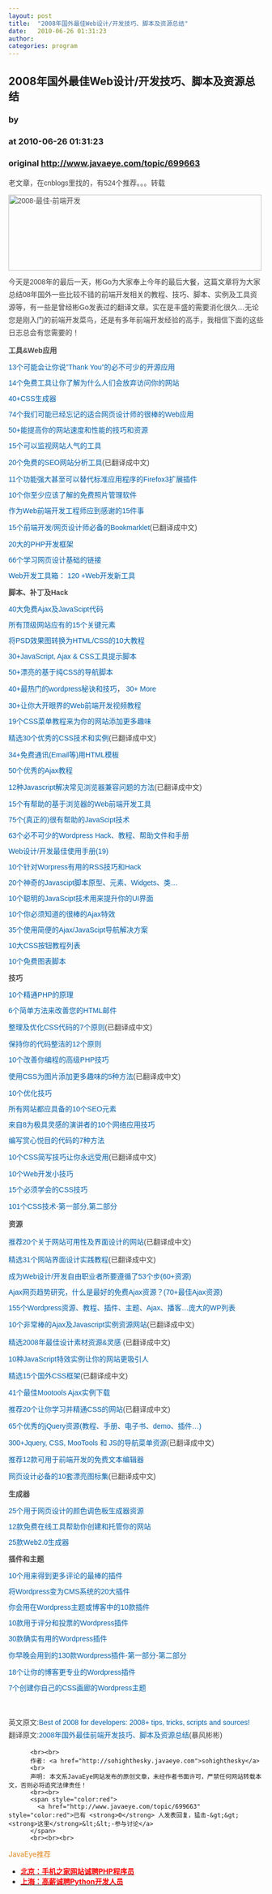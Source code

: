 ```yaml
---
layout: post
title:  "2008年国外最佳Web设计/开发技巧、脚本及资源总结"
date:   2010-06-26 01:31:23
author: 
categories: program
---
```


## 2008年国外最佳Web设计/开发技巧、脚本及资源总结
### by 
### at 2010-06-26 01:31:23
### original <http://www.javaeye.com/topic/699663>

<p><span style="color:#404040;font-family:verdana,Arial,Helvetica;line-height:25px;font-size:14px">
<p style="margin-top:10px;margin-right:0px;margin-bottom:10px;margin-left:0px;font-family:verdana,Arial,Helvetica;color:#404040;font-size:14px;line-height:25px;padding:0px">老文章，在cnblogs里找的，有524个推荐。。。转载</p>
<p style="margin-top:10px;margin-right:0px;margin-bottom:10px;margin-left:0px;font-family:verdana,Arial,Helvetica;color:#404040;font-size:14px;line-height:25px;padding:0px"><a style="font-family:verdana,Arial,Helvetica;color:#005fa9;font-size:14px;line-height:1.5em;text-decoration:none;padding:0px;margin:0px" href="http://blog.bingo929.com/best-of-2008-for-web-developers.html"><img style="font-family:verdana,Arial,Helvetica;color:#494949;font-size:14px;line-height:1.5em;padding:0px;margin:0px" title="2008-最佳-前端开发" src="http://blog.bingo929.com/wp-content/uploads/2008/12/best-of-2008-for-developers-3.jpg" alt="2008-最佳-前端开发" width="500" height="150"></a></p>
<p style="margin-top:10px;margin-right:0px;margin-bottom:10px;margin-left:0px;font-family:verdana,Arial,Helvetica;color:#404040;font-size:14px;line-height:25px;padding:0px">今天是2008年的最后一天，彬Go为大家奉上今年的最后大餐，这篇文章将为大家总结08年国外一些比较不错的前端开发相关的教程、技巧、脚本、实例及工具资源等，有一些是曾经彬Go发表过的翻译文章。实在是丰盛的需要消化很久…无论您是刚入门的前端开发菜鸟，还是有多年前端开发经验的高手，我相信下面的这些日志总会有您需要的！</p>
<h3 style="margin-top:5px;margin-right:auto;margin-bottom:5px;margin-left:auto;font-family:verdana,Arial,Helvetica;color:#494949;font-size:14px;line-height:25px;padding:0px">工具&amp;Web应用</h3>
<p style="margin-top:10px;margin-right:0px;margin-bottom:10px;margin-left:0px;font-family:verdana,Arial,Helvetica;color:#404040;font-size:14px;line-height:25px;padding:0px"><a style="font-family:verdana,Arial,Helvetica;color:#005fa9;font-size:14px;line-height:1.5em;text-decoration:none;padding:0px;margin:0px" href="http://www.smashingapps.com/2008/11/27/13-most-essential-open-source-apps-that-you-probably-like-to-say-thank-you.html">13个可能会让你说”Thank You”的必不可少的开源应用</a></p>
<p style="margin-top:10px;margin-right:0px;margin-bottom:10px;margin-left:0px;font-family:verdana,Arial,Helvetica;color:#404040;font-size:14px;line-height:25px;padding:0px"><a style="font-family:verdana,Arial,Helvetica;color:#005fa9;font-size:14px;line-height:1.5em;text-decoration:none;padding:0px;margin:0px" href="http://www.conversion-rate-experts.com/articles/understanding-your-visitors/">14个免费工具让你了解为什么人们会放弃访问你的网站</a></p>
<p style="margin-top:10px;margin-right:0px;margin-bottom:10px;margin-left:0px;font-family:verdana,Arial,Helvetica;color:#404040;font-size:14px;line-height:25px;padding:0px"><a style="font-family:verdana,Arial,Helvetica;color:#005fa9;font-size:14px;line-height:1.5em;text-decoration:none;padding:0px;margin:0px" href="http://www.allwebdesignresources.com/webdesignblogs/graphics/40-css-generators-creators-and-makers/">40+CSS生成器</a></p>
<p style="margin-top:10px;margin-right:0px;margin-bottom:10px;margin-left:0px;font-family:verdana,Arial,Helvetica;color:#404040;font-size:14px;line-height:25px;padding:0px"><a style="font-family:verdana,Arial,Helvetica;color:#005fa9;font-size:14px;line-height:1.5em;text-decoration:none;padding:0px;margin:0px" href="http://speckyboy.com/2008/03/30/74-great-web-apps-for-web-designers-we-have-forgotten-about/">74个我们可能已经忘记的适合网页设计师的很棒的Web应用</a></p>
<p style="margin-top:10px;margin-right:0px;margin-bottom:10px;margin-left:0px;font-family:verdana,Arial,Helvetica;color:#404040;font-size:14px;line-height:25px;padding:0px"><a style="font-family:verdana,Arial,Helvetica;color:#005fa9;font-size:14px;line-height:1.5em;text-decoration:none;padding:0px;margin:0px" href="http://www.insidecrm.com/features/webmaster-turbo-kit-042108/">50+能提高你的网站速度和性能的技巧和资源</a></p>
<p style="margin-top:10px;margin-right:0px;margin-bottom:10px;margin-left:0px;font-family:verdana,Arial,Helvetica;color:#404040;font-size:14px;line-height:25px;padding:0px"><a style="font-family:verdana,Arial,Helvetica;color:#005fa9;font-size:14px;line-height:1.5em;text-decoration:none;padding:0px;margin:0px" href="http://sixrevisions.com/tools/tools_monitoring_website_popularity/">15个可以监视网站人气的工具</a></p>
<p style="margin-top:10px;margin-right:0px;margin-bottom:10px;margin-left:0px;font-family:verdana,Arial,Helvetica;color:#404040;font-size:14px;line-height:25px;padding:0px"><a style="font-family:verdana,Arial,Helvetica;color:#005fa9;font-size:14px;line-height:1.5em;text-decoration:none;padding:0px;margin:0px" href="http://blog.bingo929.com/20-free-page-seo-analysis-tools.html">20个免费的SEO网站分析工具</a>(已翻译成中文)</p>
<p style="margin-top:10px;margin-right:0px;margin-bottom:10px;margin-left:0px;font-family:verdana,Arial,Helvetica;color:#404040;font-size:14px;line-height:25px;padding:0px"><a style="font-family:verdana,Arial,Helvetica;color:#005fa9;font-size:14px;line-height:1.5em;text-decoration:none;padding:0px;margin:0px" href="http://www.jasonbartholme.com/11-powerful-firefox-3-add-ons-that-can-replace-standalone-applications/">11个功能强大甚至可以替代标准应用程序的Firefox3扩展插件</a></p>
<p style="margin-top:10px;margin-right:0px;margin-bottom:10px;margin-left:0px;font-family:verdana,Arial,Helvetica;color:#404040;font-size:14px;line-height:25px;padding:0px"><a style="font-family:verdana,Arial,Helvetica;color:#005fa9;font-size:14px;line-height:1.5em;text-decoration:none;padding:0px;margin:0px" href="http://www.hongkiat.com/blog/10-free-photo-managing-software-you-should-at-least-know/">10个你至少应该了解的免费照片管理软件</a></p>
<p style="margin-top:10px;margin-right:0px;margin-bottom:10px;margin-left:0px;font-family:verdana,Arial,Helvetica;color:#404040;font-size:14px;line-height:25px;padding:0px"><a style="font-family:verdana,Arial,Helvetica;color:#005fa9;font-size:14px;line-height:1.5em;text-decoration:none;padding:0px;margin:0px" href="http://webjackalope.com/15-things-every-web-developers-should-be-thankful-for/">作为Web前端开发工程师应到感谢的15件事</a></p>
<p style="margin-top:10px;margin-right:0px;margin-bottom:10px;margin-left:0px;font-family:verdana,Arial,Helvetica;color:#404040;font-size:14px;line-height:25px;padding:0px"><a style="font-family:verdana,Arial,Helvetica;color:#005fa9;font-size:14px;line-height:1.5em;text-decoration:none;padding:0px;margin:0px" href="http://blog.bingo929.com/15-bookmarklets.html">15个前端开发/网页设计师必备的Bookmarklet</a>(已翻译成中文)</p>
<p style="margin-top:10px;margin-right:0px;margin-bottom:10px;margin-left:0px;font-family:verdana,Arial,Helvetica;color:#404040;font-size:14px;line-height:25px;padding:0px"><a style="font-family:verdana,Arial,Helvetica;color:#005fa9;font-size:14px;line-height:1.5em;text-decoration:none;padding:0px;margin:0px" href="http://woork.blogspot.com/2008/11/20-great-php-framework-for-developers.html">20大的PHP开发框架</a></p>
<p style="margin-top:10px;margin-right:0px;margin-bottom:10px;margin-left:0px;font-family:verdana,Arial,Helvetica;color:#404040;font-size:14px;line-height:25px;padding:0px"><a style="font-family:verdana,Arial,Helvetica;color:#005fa9;font-size:14px;line-height:1.5em;text-decoration:none;padding:0px;margin:0px" href="http://www.divitodesign.com/2008/08/66-links-to-learn-the-webdesign-basics/">66个学习网页设计基础的链接</a></p>
<p style="margin-top:10px;margin-right:0px;margin-bottom:10px;margin-left:0px;font-family:verdana,Arial,Helvetica;color:#404040;font-size:14px;line-height:25px;padding:0px"><a style="font-family:verdana,Arial,Helvetica;color:#005fa9;font-size:14px;line-height:1.5em;text-decoration:none;padding:0px;margin:0px" href="http://mashable.com/2008/11/01/web-development-tools/">Web开发工具箱： 120 +Web开发新工具</a></p>
<h3 style="margin-top:5px;margin-right:auto;margin-bottom:5px;margin-left:auto;font-family:verdana,Arial,Helvetica;color:#494949;font-size:14px;line-height:25px;padding:0px">脚本、补丁及Hack</h3>
<p style="margin-top:10px;margin-right:0px;margin-bottom:10px;margin-left:0px;font-family:verdana,Arial,Helvetica;color:#404040;font-size:14px;line-height:25px;padding:0px"><a style="font-family:verdana,Arial,Helvetica;color:#005fa9;font-size:14px;line-height:1.5em;text-decoration:none;padding:0px;margin:0px" href="http://speckyboy.com/2008/02/10/the-top-40-free-ajax-javascript-code-for-web-designers/">40大免费Ajax及JavaScipt代码</a></p>
<p style="margin-top:10px;margin-right:0px;margin-bottom:10px;margin-left:0px;font-family:verdana,Arial,Helvetica;color:#404040;font-size:14px;line-height:25px;padding:0px"><a style="font-family:verdana,Arial,Helvetica;color:#005fa9;font-size:14px;line-height:1.5em;text-decoration:none;padding:0px;margin:0px" href="http://freelancefolder.com/15-top-site-elements/">所有顶级网站应有的15个关键元素</a></p>
<p style="margin-top:10px;margin-right:0px;margin-bottom:10px;margin-left:0px;font-family:verdana,Arial,Helvetica;color:#404040;font-size:14px;line-height:25px;padding:0px"><a style="font-family:verdana,Arial,Helvetica;color:#005fa9;font-size:14px;line-height:1.5em;text-decoration:none;padding:0px;margin:0px" href="http://designm.ag/resources/converting-psd-to-html/">将PSD效果图转换为HTML/CSS的10大教程</a></p>
<p style="margin-top:10px;margin-right:0px;margin-bottom:10px;margin-left:0px;font-family:verdana,Arial,Helvetica;color:#404040;font-size:14px;line-height:25px;padding:0px"><a style="font-family:verdana,Arial,Helvetica;color:#005fa9;font-size:14px;line-height:1.5em;text-decoration:none;padding:0px;margin:0px" href="http://dzineblog.com/2008/10/30-tooltips-scripts.html">30+JavaScript, Ajax &amp; CSS工具提示脚本</a></p>
<p style="margin-top:10px;margin-right:0px;margin-bottom:10px;margin-left:0px;font-family:verdana,Arial,Helvetica;color:#404040;font-size:14px;line-height:25px;padding:0px"><a style="font-family:verdana,Arial,Helvetica;color:#005fa9;font-size:14px;line-height:1.5em;text-decoration:none;padding:0px;margin:0px" href="http://www.hongkiat.com/blog/50-nice-clean-css-tab-based-navigation-scripts/">50+漂亮的基于纯CSS的导航脚本</a></p>
<p style="margin-top:10px;margin-right:0px;margin-bottom:10px;margin-left:0px;font-family:verdana,Arial,Helvetica;color:#404040;font-size:14px;line-height:25px;padding:0px"><a style="font-family:verdana,Arial,Helvetica;color:#005fa9;font-size:14px;line-height:1.5em;text-decoration:none;padding:0px;margin:0px" href="http://www.hongkiat.com/blog/40-most-wanted-wordpress-tricks-and-hacks/">40+最热门的wordpress秘诀和技巧</a>， <a style="font-family:verdana,Arial,Helvetica;color:#005fa9;font-size:14px;line-height:1.5em;text-decoration:none;padding:0px;margin:0px" href="http://www.hongkiat.com/blog/30-more-most-wanted-wordpress-tips-tricks-and-hacks/">30+ More</a></p>
<p style="margin-top:10px;margin-right:0px;margin-bottom:10px;margin-left:0px;font-family:verdana,Arial,Helvetica;color:#404040;font-size:14px;line-height:25px;padding:0px"><a style="font-family:verdana,Arial,Helvetica;color:#005fa9;font-size:14px;line-height:1.5em;text-decoration:none;padding:0px;margin:0px" href="http://nettuts.com/articles/web-roundups/30-eye-opening-web-development-screencasts/">30+让你大开眼界的Web前端开发视频教程</a></p>
<p style="margin-top:10px;margin-right:0px;margin-bottom:10px;margin-left:0px;font-family:verdana,Arial,Helvetica;color:#404040;font-size:14px;line-height:25px;padding:0px"><a style="font-family:verdana,Arial,Helvetica;color:#005fa9;font-size:14px;line-height:1.5em;text-decoration:none;padding:0px;margin:0px" href="http://www.designvitality.com/blog/2008/08/19-css-menu-tutorials-to-spice-up-your-web-designs/">19个CSS菜单教程来为你的网站添加更多趣味</a></p>
<p style="margin-top:10px;margin-right:0px;margin-bottom:10px;margin-left:0px;font-family:verdana,Arial,Helvetica;color:#404040;font-size:14px;line-height:25px;padding:0px"><a style="font-family:verdana,Arial,Helvetica;color:#005fa9;font-size:14px;line-height:1.5em;text-decoration:none;padding:0px;margin:0px" href="http://blog.bingo929.com/30-css-tec-examples.html">精选30个优秀的CSS技术和实例</a>(已翻译成中文)</p>
<p style="margin-top:10px;margin-right:0px;margin-bottom:10px;margin-left:0px;font-family:verdana,Arial,Helvetica;color:#404040;font-size:14px;line-height:25px;padding:0px"><a style="font-family:verdana,Arial,Helvetica;color:#005fa9;font-size:14px;line-height:1.5em;text-decoration:none;padding:0px;margin:0px" href="http://www.knowtebook.com/34-free-html-newsletter-templates-for-startups-899.htm">34+免费通讯(Email等)用HTML模板</a></p>
<p style="margin-top:10px;margin-right:0px;margin-bottom:10px;margin-left:0px;font-family:verdana,Arial,Helvetica;color:#404040;font-size:14px;line-height:25px;padding:0px"><a style="font-family:verdana,Arial,Helvetica;color:#005fa9;font-size:14px;line-height:1.5em;text-decoration:none;padding:0px;margin:0px" href="http://www.smashingmagazine.com/2008/10/16/50-excellent-ajax-tutorials/">50个优秀的Ajax教程</a></p>
<p style="margin-top:10px;margin-right:0px;margin-bottom:10px;margin-left:0px;font-family:verdana,Arial,Helvetica;color:#404040;font-size:14px;line-height:25px;padding:0px"><a style="font-family:verdana,Arial,Helvetica;color:#005fa9;font-size:14px;line-height:1.5em;text-decoration:none;padding:0px;margin:0px" href="http://blog.bingo929.com/12-javascript-browser-css-wrong.html">12种Javascript解决常见浏览器兼容问题的方法</a>(已翻译成中文)</p>
<p style="margin-top:10px;margin-right:0px;margin-bottom:10px;margin-left:0px;font-family:verdana,Arial,Helvetica;color:#404040;font-size:14px;line-height:25px;padding:0px"><a style="font-family:verdana,Arial,Helvetica;color:#005fa9;font-size:14px;line-height:1.5em;text-decoration:none;padding:0px;margin:0px" href="http://www.smashingmagazine.com/2008/11/18/15-helpful-in-browser-web-development-tools/">15个有帮助的基于浏览器的Web前端开发工具</a></p>
<p style="margin-top:10px;margin-right:0px;margin-bottom:10px;margin-left:0px;font-family:verdana,Arial,Helvetica;color:#404040;font-size:14px;line-height:25px;padding:0px"><a style="font-family:verdana,Arial,Helvetica;color:#005fa9;font-size:14px;line-height:1.5em;text-decoration:none;padding:0px;margin:0px" href="http://www.smashingmagazine.com/2008/09/11/75-really-useful-javascript-techniques/">75个(真正的)很有帮助的JavaScipt技术</a></p>
<p style="margin-top:10px;margin-right:0px;margin-bottom:10px;margin-left:0px;font-family:verdana,Arial,Helvetica;color:#404040;font-size:14px;line-height:25px;padding:0px"><a style="font-family:verdana,Arial,Helvetica;color:#005fa9;font-size:14px;line-height:1.5em;text-decoration:none;padding:0px;margin:0px" href="http://speckyboy.com/2008/03/08/63-essential-wordpress-hacks-tutorials-help-files-and-cheats/">63个必不可少的Wordpress Hack、教程、帮助文件和手册</a></p>
<p style="margin-top:10px;margin-right:0px;margin-bottom:10px;margin-left:0px;font-family:verdana,Arial,Helvetica;color:#404040;font-size:14px;line-height:25px;padding:0px"><a style="font-family:verdana,Arial,Helvetica;color:#005fa9;font-size:14px;line-height:1.5em;text-decoration:none;padding:0px;margin:0px" href="http://speckyboy.com/2008/03/16/the-best-cheat-sheets-for-web-designers-and-developers-from-css-ajax-perl-vbscript/">Web设计/开发最佳使用手册(19)</a></p>
<p style="margin-top:10px;margin-right:0px;margin-bottom:10px;margin-left:0px;font-family:verdana,Arial,Helvetica;color:#404040;font-size:14px;line-height:25px;padding:0px"><a style="font-family:verdana,Arial,Helvetica;color:#005fa9;font-size:14px;line-height:1.5em;text-decoration:none;padding:0px;margin:0px" href="http://www.smashingmagazine.com/2008/12/02/10-useful-rss-hacks-for-wordpress/">10个针对Worpress有用的RSS技巧和Hack</a></p>
<p style="margin-top:10px;margin-right:0px;margin-bottom:10px;margin-left:0px;font-family:verdana,Arial,Helvetica;color:#404040;font-size:14px;line-height:25px;padding:0px"><a style="font-family:verdana,Arial,Helvetica;color:#005fa9;font-size:14px;line-height:1.5em;text-decoration:none;padding:0px;margin:0px" href="http://speckyboy.com/2008/10/26/20-amazing-javascript-prototype-scripts-elements-widgets-classes/">20个神奇的Javascipt脚本原型、元素、Widgets、类…</a></p>
<p style="margin-top:10px;margin-right:0px;margin-bottom:10px;margin-left:0px;font-family:verdana,Arial,Helvetica;color:#404040;font-size:14px;line-height:25px;padding:0px"><a style="font-family:verdana,Arial,Helvetica;color:#005fa9;font-size:14px;line-height:1.5em;text-decoration:none;padding:0px;margin:0px" href="http://nettuts.com/tutorials/javascript-ajax/10-rare-but-clever-javascript-techniques/">10个聪明的JavaScipt技术用来提升你的UI界面</a></p>
<p style="margin-top:10px;margin-right:0px;margin-bottom:10px;margin-left:0px;font-family:verdana,Arial,Helvetica;color:#404040;font-size:14px;line-height:25px;padding:0px"><a style="font-family:verdana,Arial,Helvetica;color:#005fa9;font-size:14px;line-height:1.5em;text-decoration:none;padding:0px;margin:0px" href="http://nettuts.com/tutorials/javascript-ajax/20-excellent-ajax-effects-you-should-know/">10个你必须知道的很棒的Ajax特效</a></p>
<p style="margin-top:10px;margin-right:0px;margin-bottom:10px;margin-left:0px;font-family:verdana,Arial,Helvetica;color:#404040;font-size:14px;line-height:25px;padding:0px"><a style="font-family:verdana,Arial,Helvetica;color:#005fa9;font-size:14px;line-height:1.5em;text-decoration:none;padding:0px;margin:0px" href="http://speckyboy.com/2008/10/19/35-easy-to-use-free-ajax-navigation-solutions/">35个使用简便的Ajax/JavaScipt导航解决方案</a></p>
<p style="margin-top:10px;margin-right:0px;margin-bottom:10px;margin-left:0px;font-family:verdana,Arial,Helvetica;color:#404040;font-size:14px;line-height:25px;padding:0px"><a style="font-family:verdana,Arial,Helvetica;color:#005fa9;font-size:14px;line-height:1.5em;text-decoration:none;padding:0px;margin:0px" href="http://www.catswhocode.com/blog/web-design/top-10-css-buttons-tutorial-list-29">10大CSS按钮教程列表</a></p>
<p style="margin-top:10px;margin-right:0px;margin-bottom:10px;margin-left:0px;font-family:verdana,Arial,Helvetica;color:#404040;font-size:14px;line-height:25px;padding:0px"><a style="font-family:verdana,Arial,Helvetica;color:#005fa9;font-size:14px;line-height:1.5em;text-decoration:none;padding:0px;margin:0px" href="http://webtecker.com/2008/06/12/10-free-chart-scripts/">10个免费图表脚本</a></p>
<h3 style="margin-top:5px;margin-right:auto;margin-bottom:5px;margin-left:auto;font-family:verdana,Arial,Helvetica;color:#494949;font-size:14px;line-height:25px;padding:0px">技巧</h3>
<p style="margin-top:10px;margin-right:0px;margin-bottom:10px;margin-left:0px;font-family:verdana,Arial,Helvetica;color:#404040;font-size:14px;line-height:25px;padding:0px"><a style="font-family:verdana,Arial,Helvetica;color:#005fa9;font-size:14px;line-height:1.5em;text-decoration:none;padding:0px;margin:0px" href="http://nettuts.com/tutorials/php/10-principles-of-the-php-masters/">10个精通PHP的原理</a></p>
<p style="margin-top:10px;margin-right:0px;margin-bottom:10px;margin-left:0px;font-family:verdana,Arial,Helvetica;color:#404040;font-size:14px;line-height:25px;padding:0px"><a style="font-family:verdana,Arial,Helvetica;color:#005fa9;font-size:14px;line-height:1.5em;text-decoration:none;padding:0px;margin:0px" href="http://nettuts.com/tutorials/html-css-techniques/6-easy-ways-to-improve-your-html-emails/">6个简单方法来改善您的HTML邮件</a></p>
<p style="margin-top:10px;margin-right:0px;margin-bottom:10px;margin-left:0px;font-family:verdana,Arial,Helvetica;color:#404040;font-size:14px;line-height:25px;padding:0px"><a style="font-family:verdana,Arial,Helvetica;color:#005fa9;font-size:14px;line-height:1.5em;text-decoration:none;padding:0px;margin:0px" href="http://www.smashingmagazine.com/2008/08/18/7-principles-of-clean-and-optimized-css-code/">整理及优化CSS代码的7个原则</a>(已翻译成中文)</p>
<p style="margin-top:10px;margin-right:0px;margin-bottom:10px;margin-left:0px;font-family:verdana,Arial,Helvetica;color:#404040;font-size:14px;line-height:25px;padding:0px"><a style="font-family:verdana,Arial,Helvetica;color:#005fa9;font-size:14px;line-height:1.5em;text-decoration:none;padding:0px;margin:0px" href="http://www.smashingmagazine.com/2008/11/12/12-principles-for-keeping-your-code-clean/">保持你的代码整洁的12个原则</a></p>
<p style="margin-top:10px;margin-right:0px;margin-bottom:10px;margin-left:0px;font-family:verdana,Arial,Helvetica;color:#404040;font-size:14px;line-height:25px;padding:0px"><a style="font-family:verdana,Arial,Helvetica;color:#005fa9;font-size:14px;line-height:1.5em;text-decoration:none;padding:0px;margin:0px" href="http://www.smashingmagazine.com/2008/11/18/10-advanced-php-tips-to-improve-your-progamming/">10个改善你编程的高级PHP技巧</a></p>
<p style="margin-top:10px;margin-right:0px;margin-bottom:10px;margin-left:0px;font-family:verdana,Arial,Helvetica;color:#404040;font-size:14px;line-height:25px;padding:0px"><a style="font-family:verdana,Arial,Helvetica;color:#005fa9;font-size:14px;line-height:1.5em;text-decoration:none;padding:0px;margin:0px" href="http://blog.bingo929.com/spice-up-your-images-with-css-5-way.html">使用CSS为图片添加更多趣味的5种方法</a>(已翻译成中文)</p>
<p style="margin-top:10px;margin-right:0px;margin-bottom:10px;margin-left:0px;font-family:verdana,Arial,Helvetica;color:#404040;font-size:14px;line-height:25px;padding:0px"><a style="font-family:verdana,Arial,Helvetica;color:#005fa9;font-size:14px;line-height:1.5em;text-decoration:none;padding:0px;margin:0px" href="http://www.prelovac.com/vladimir/wordpress-optimization-guide">10个优化技巧</a></p>
<p style="margin-top:10px;margin-right:0px;margin-bottom:10px;margin-left:0px;font-family:verdana,Arial,Helvetica;color:#404040;font-size:14px;line-height:25px;padding:0px"><a style="font-family:verdana,Arial,Helvetica;color:#005fa9;font-size:14px;line-height:1.5em;text-decoration:none;padding:0px;margin:0px" href="http://www.redswish.co.uk/10-seo-elements-all-websites-should-have/">所有网站都应具备的10个SEO元素</a></p>
<p style="margin-top:10px;margin-right:0px;margin-bottom:10px;margin-left:0px;font-family:verdana,Arial,Helvetica;color:#404040;font-size:14px;line-height:25px;padding:0px"><a style="font-family:verdana,Arial,Helvetica;color:#005fa9;font-size:14px;line-height:1.5em;text-decoration:none;padding:0px;margin:0px" href="http://www.leemunroe.com/10-web-app-tips-from-fowa-london/">来自8为极具灵感的演讲者的10个网络应用技巧</a></p>
<p style="margin-top:10px;margin-right:0px;margin-bottom:10px;margin-left:0px;font-family:verdana,Arial,Helvetica;color:#404040;font-size:14px;line-height:25px;padding:0px"><a style="font-family:verdana,Arial,Helvetica;color:#005fa9;font-size:14px;line-height:1.5em;text-decoration:none;padding:0px;margin:0px" href="http://www.equivalence.co.uk/archives/101">编写赏心悦目的代码的7种方法</a></p>
<p style="margin-top:10px;margin-right:0px;margin-bottom:10px;margin-left:0px;font-family:verdana,Arial,Helvetica;color:#404040;font-size:14px;line-height:25px;padding:0px"><a style="font-family:verdana,Arial,Helvetica;color:#005fa9;font-size:14px;line-height:1.5em;text-decoration:none;padding:0px;margin:0px" href="http://blog.bingo929.com/10-css-shorthand-tips.html">10个CSS简写技巧让你永远受用</a>(已翻译成中文)</p>
<p style="margin-top:10px;margin-right:0px;margin-bottom:10px;margin-left:0px;font-family:verdana,Arial,Helvetica;color:#404040;font-size:14px;line-height:25px;padding:0px"><a style="font-family:verdana,Arial,Helvetica;color:#005fa9;font-size:14px;line-height:1.5em;text-decoration:none;padding:0px;margin:0px" href="http://www.yongfook.com/items/view/81/10-dirty-little-web-development-tricks">10个Web开发小技巧</a></p>
<p style="margin-top:10px;margin-right:0px;margin-bottom:10px;margin-left:0px;font-family:verdana,Arial,Helvetica;color:#404040;font-size:14px;line-height:25px;padding:0px"><a style="font-family:verdana,Arial,Helvetica;color:#005fa9;font-size:14px;line-height:1.5em;text-decoration:none;padding:0px;margin:0px" href="http://blog.themeforest.net/general/15-css-tricks-that-must-be-learned/">15个必须学会的CSS技巧</a></p>
<p style="margin-top:10px;margin-right:0px;margin-bottom:10px;margin-left:0px;font-family:verdana,Arial,Helvetica;color:#404040;font-size:14px;line-height:25px;padding:0px"><a style="font-family:verdana,Arial,Helvetica;color:#005fa9;font-size:14px;line-height:1.5em;text-decoration:none;padding:0px;margin:0px" href="http://www.noupe.com/design/101-css-techniques-of-all-time-part-1.html">101个CSS技术-第一部分</a>,<a style="font-family:verdana,Arial,Helvetica;color:#005fa9;font-size:14px;line-height:1.5em;text-decoration:none;padding:0px;margin:0px" href="http://www.noupe.com/css/101-css-techniques-of-all-time-part2.html">第二部分</a></p>
<h3 style="margin-top:5px;margin-right:auto;margin-bottom:5px;margin-left:auto;font-family:verdana,Arial,Helvetica;color:#494949;font-size:14px;line-height:25px;padding:0px">资源</h3>
<p style="margin-top:10px;margin-right:0px;margin-bottom:10px;margin-left:0px;font-family:verdana,Arial,Helvetica;color:#404040;font-size:14px;line-height:25px;padding:0px"><a style="font-family:verdana,Arial,Helvetica;color:#005fa9;font-size:14px;line-height:1.5em;text-decoration:none;padding:0px;margin:0px" href="http://blog.bingo929.com/20-websites-web-design-usabillity.html">推荐20个关于网站可用性及界面设计的网站</a>(已翻译成中文)</p>
<p style="margin-top:10px;margin-right:0px;margin-bottom:10px;margin-left:0px;font-family:verdana,Arial,Helvetica;color:#404040;font-size:14px;line-height:25px;padding:0px"><a style="font-family:verdana,Arial,Helvetica;color:#005fa9;font-size:14px;line-height:1.5em;text-decoration:none;padding:0px;margin:0px" href="http://blog.bingo929.com/31-practical-web-interface-design-tutorials.html">精选31个网站界面设计实践教程</a>(已翻译成中文)</p>
<p style="margin-top:10px;margin-right:0px;margin-bottom:10px;margin-left:0px;font-family:verdana,Arial,Helvetica;color:#404040;font-size:14px;line-height:25px;padding:0px"><a style="font-family:verdana,Arial,Helvetica;color:#005fa9;font-size:14px;line-height:1.5em;text-decoration:none;padding:0px;margin:0px" href="http://speckyboy.com/2008/02/24/53-steps-to-follow-if-you-want-to-become-freelance-web-designerdeveloper-60-resources/">成为Web设计/开发自由职业者所要遵循了53个步(60+资源)</a></p>
<p style="margin-top:10px;margin-right:0px;margin-bottom:10px;margin-left:0px;font-family:verdana,Arial,Helvetica;color:#404040;font-size:14px;line-height:25px;padding:0px"><a style="font-family:verdana,Arial,Helvetica;color:#005fa9;font-size:14px;line-height:1.5em;text-decoration:none;padding:0px;margin:0px" href="http://speckyboy.com/2008/08/19/a-study-in-ajax-web-trends-what-are-the-best-free-ajax-resources-70-of-the-best-ajax-resources/">Ajax网页趋势研究，什么是最好的免费Ajax资源？(70+最佳Ajax资源)</a></p>
<p style="margin-top:10px;margin-right:0px;margin-bottom:10px;margin-left:0px;font-family:verdana,Arial,Helvetica;color:#404040;font-size:14px;line-height:25px;padding:0px"><a style="font-family:verdana,Arial,Helvetica;color:#005fa9;font-size:14px;line-height:1.5em;text-decoration:none;padding:0px;margin:0px" href="http://speckyboy.com/2008/04/27/155-wordpress-resources-tutorials-plugins-themes-ajax-podcastingwp-monster-list/">155个Wordpress资源、教程、插件、主题、Ajax、播客…庞大的WP列表</a></p>
<p style="margin-top:10px;margin-right:0px;margin-bottom:10px;margin-left:0px;font-family:verdana,Arial,Helvetica;color:#404040;font-size:14px;line-height:25px;padding:0px"><a style="font-family:verdana,Arial,Helvetica;color:#005fa9;font-size:14px;line-height:1.5em;text-decoration:none;padding:0px;margin:0px" href="http://blog.bingo929.com/10-sources-ajax-javascript.html">10个非常棒的Ajax及Javascript实例资源网站</a>(已翻译成中文)</p>
<p style="margin-top:10px;margin-right:0px;margin-bottom:10px;margin-left:0px;font-family:verdana,Arial,Helvetica;color:#404040;font-size:14px;line-height:25px;padding:0px"><a style="font-family:verdana,Arial,Helvetica;color:#005fa9;font-size:14px;line-height:1.5em;text-decoration:none;padding:0px;margin:0px" href="http://news.cnblogs.com/gifts-from-designers-to-you-best-of-2008.html">精选2008年最佳设计素材资源&amp;灵感</a> (已翻译成中文)</p>
<p style="margin-top:10px;margin-right:0px;margin-bottom:10px;margin-left:0px;font-family:verdana,Arial,Helvetica;color:#404040;font-size:14px;line-height:25px;padding:0px"><a style="font-family:verdana,Arial,Helvetica;color:#005fa9;font-size:14px;line-height:1.5em;text-decoration:none;padding:0px;margin:0px" href="http://blog.bingo929.com/10-ajax-effects-website-fanciness.html">10种JavaScript特效实例让你的网站更吸引人</a></p>
<p style="margin-top:10px;margin-right:0px;margin-bottom:10px;margin-left:0px;font-family:verdana,Arial,Helvetica;color:#404040;font-size:14px;line-height:25px;padding:0px"><a style="font-family:verdana,Arial,Helvetica;color:#005fa9;font-size:14px;line-height:1.5em;text-decoration:none;padding:0px;margin:0px" href="http://blog.bingo929.com/css-frameworks-15.html">精选15个国外CSS框架</a>(已翻译成中文)</p>
<p style="margin-top:10px;margin-right:0px;margin-bottom:10px;margin-left:0px;font-family:verdana,Arial,Helvetica;color:#404040;font-size:14px;line-height:25px;padding:0px"><a style="font-family:verdana,Arial,Helvetica;color:#005fa9;font-size:14px;line-height:1.5em;text-decoration:none;padding:0px;margin:0px" href="http://speckyboy.com/2008/04/09/41-of-the-best-mootools-ajax-example-downloads/">41个最佳Mootools Ajax实例下载</a></p>
<p style="margin-top:10px;margin-right:0px;margin-bottom:10px;margin-left:0px;font-family:verdana,Arial,Helvetica;color:#404040;font-size:14px;line-height:25px;padding:0px"><a style="font-family:verdana,Arial,Helvetica;color:#005fa9;font-size:14px;line-height:1.5em;text-decoration:none;padding:0px;margin:0px" href="http://blog.bingo929.com/20-websites-learn-css.html">推荐20个让你学习并精通CSS的网站</a>(已翻译成中文)</p>
<p style="margin-top:10px;margin-right:0px;margin-bottom:10px;margin-left:0px;font-family:verdana,Arial,Helvetica;color:#404040;font-size:14px;line-height:25px;padding:0px"><a style="font-family:verdana,Arial,Helvetica;color:#005fa9;font-size:14px;line-height:1.5em;text-decoration:none;padding:0px;margin:0px" href="http://speckyboy.com/2008/04/02/65-excellent-jquery-resources-tutorialscheat-sheetsebooksdemosplugins/">65个优秀的jQuery资源(教程、手册、电子书、demo、插件…)</a></p>
<p style="margin-top:10px;margin-right:0px;margin-bottom:10px;margin-left:0px;font-family:verdana,Arial,Helvetica;color:#404040;font-size:14px;line-height:25px;padding:0px"><a style="font-family:verdana,Arial,Helvetica;color:#005fa9;font-size:14px;line-height:1.5em;text-decoration:none;padding:0px;margin:0px" href="http://blog.bingo929.com/300-jquery-css-mootools-js-navigation-menus.html">300+Jquery, CSS, MooTools 和 JS的导航菜单资源</a>(已翻译成中文)</p>
<p style="margin-top:10px;margin-right:0px;margin-bottom:10px;margin-left:0px;font-family:verdana,Arial,Helvetica;color:#404040;font-size:14px;line-height:25px;padding:0px"><a style="font-family:verdana,Arial,Helvetica;color:#005fa9;font-size:14px;line-height:1.5em;text-decoration:none;padding:0px;margin:0px" href="http://news.cnblogs.com/12-free-text-editors-for-web-developer.html">推荐12款可用于前端开发的免费文本编辑器</a></p>
<p style="margin-top:10px;margin-right:0px;margin-bottom:10px;margin-left:0px;font-family:verdana,Arial,Helvetica;color:#404040;font-size:14px;line-height:25px;padding:0px"><a style="font-family:verdana,Arial,Helvetica;color:#005fa9;font-size:14px;line-height:1.5em;text-decoration:none;padding:0px;margin:0px" href="http://blog.bingo929.com/10-beautiful-icons-for-web.html">网页设计必备的10套漂亮图标集</a>(已翻译成中文)</p>
<h3 style="margin-top:5px;margin-right:auto;margin-bottom:5px;margin-left:auto;font-family:verdana,Arial,Helvetica;color:#494949;font-size:14px;line-height:25px;padding:0px">生成器</h3>
<p style="margin-top:10px;margin-right:0px;margin-bottom:10px;margin-left:0px;font-family:verdana,Arial,Helvetica;color:#404040;font-size:14px;line-height:25px;padding:0px"><a style="font-family:verdana,Arial,Helvetica;color:#005fa9;font-size:14px;line-height:1.5em;text-decoration:none;padding:0px;margin:0px" href="http://www.thewebsqueeze.com/articles/25-color-palette-generating-resources-for-web-designing.html">25个用于网页设计的颜色调色板生成器资源</a></p>
<p style="margin-top:10px;margin-right:0px;margin-bottom:10px;margin-left:0px;font-family:verdana,Arial,Helvetica;color:#404040;font-size:14px;line-height:25px;padding:0px"><a style="font-family:verdana,Arial,Helvetica;color:#005fa9;font-size:14px;line-height:1.5em;text-decoration:none;padding:0px;margin:0px" href="http://www.smashingapps.com/2008/10/21/13-free-online-tools-that-helps-you-to-create-and-host-your-website.html">12款免费在线工具帮助你创建和托管你的网站</a></p>
<p style="margin-top:10px;margin-right:0px;margin-bottom:10px;margin-left:0px;font-family:verdana,Arial,Helvetica;color:#404040;font-size:14px;line-height:25px;padding:0px"><a style="font-family:verdana,Arial,Helvetica;color:#005fa9;font-size:14px;line-height:1.5em;text-decoration:none;padding:0px;margin:0px" href="http://webtecker.com/2008/04/09/25-web-20-generators/">25款Web2.0生成器</a></p>
<h3 style="margin-top:5px;margin-right:auto;margin-bottom:5px;margin-left:auto;font-family:verdana,Arial,Helvetica;color:#494949;font-size:14px;line-height:25px;padding:0px">插件和主题</h3>
<p style="margin-top:10px;margin-right:0px;margin-bottom:10px;margin-left:0px;font-family:verdana,Arial,Helvetica;color:#404040;font-size:14px;line-height:25px;padding:0px"><a style="font-family:verdana,Arial,Helvetica;color:#005fa9;font-size:14px;line-height:1.5em;text-decoration:none;padding:0px;margin:0px" href="http://www.problogdesign.com/general-tips/10-best-plugins-to-get-more-comments/">10个用来得到更多评论的最棒的插件</a></p>
<p style="margin-top:10px;margin-right:0px;margin-bottom:10px;margin-left:0px;font-family:verdana,Arial,Helvetica;color:#404040;font-size:14px;line-height:25px;padding:0px"><a style="font-family:verdana,Arial,Helvetica;color:#005fa9;font-size:14px;line-height:1.5em;text-decoration:none;padding:0px;margin:0px" href="http://blogof.francescomugnai.com/2008/10/the-top-20-plugins-to-transform-wordpress-in-a-cms/">将Wordpress变为CMS系统的20大插件</a></p>
<p style="margin-top:10px;margin-right:0px;margin-bottom:10px;margin-left:0px;font-family:verdana,Arial,Helvetica;color:#404040;font-size:14px;line-height:25px;padding:0px"><a style="font-family:verdana,Arial,Helvetica;color:#005fa9;font-size:14px;line-height:1.5em;text-decoration:none;padding:0px;margin:0px" href="http://www.leemunroe.com/10-plugins-for-your-wordpress-theme-blog/">你会用在Wordpress主题或博客中的10款插件</a></p>
<p style="margin-top:10px;margin-right:0px;margin-bottom:10px;margin-left:0px;font-family:verdana,Arial,Helvetica;color:#404040;font-size:14px;line-height:25px;padding:0px"><a style="font-family:verdana,Arial,Helvetica;color:#005fa9;font-size:14px;line-height:1.5em;text-decoration:none;padding:0px;margin:0px" href="http://speckyboy.com/2008/11/09/10-wordpress-plugins-to-add-ratings-and-polls-to-your-blog/">10款用于评分和投票的Wordpress插件</a></p>
<p style="margin-top:10px;margin-right:0px;margin-bottom:10px;margin-left:0px;font-family:verdana,Arial,Helvetica;color:#404040;font-size:14px;line-height:25px;padding:0px"><a style="font-family:verdana,Arial,Helvetica;color:#005fa9;font-size:14px;line-height:1.5em;text-decoration:none;padding:0px;margin:0px" href="http://speckyboy.com/2008/01/26/top-30-wordpress-plugins-that-are-actually-useful/">30款确实有用的Wordpress插件</a></p>
<p style="margin-top:10px;margin-right:0px;margin-bottom:10px;margin-left:0px;font-family:verdana,Arial,Helvetica;color:#404040;font-size:14px;line-height:25px;padding:0px"><a style="font-family:verdana,Arial,Helvetica;color:#005fa9;font-size:14px;line-height:1.5em;text-decoration:none;padding:0px;margin:0px" href="http://www.1stwebdesigner.com/resources/130-wordpress-plugins-you-could-ever-need-the-best-of-part-1/">你早晚会用到的130款Wordpress插件-第一部分</a>-<a style="font-family:verdana,Arial,Helvetica;color:#005fa9;font-size:14px;line-height:1.5em;text-decoration:none;padding:0px;margin:0px" href="http://www.1stwebdesigner.com/resources/130-wordpress-plugins-you-could-ever-need-the-best-of-part-2/">第二部分</a></p>
<p style="margin-top:10px;margin-right:0px;margin-bottom:10px;margin-left:0px;font-family:verdana,Arial,Helvetica;color:#404040;font-size:14px;line-height:25px;padding:0px"><a style="font-family:verdana,Arial,Helvetica;color:#005fa9;font-size:14px;line-height:1.5em;text-decoration:none;padding:0px;margin:0px" href="http://speckyboy.com/2008/10/06/18-wordpress-plugins-to-add-professionalism-to-your-blog/">18个让你的博客更专业的Wordpress插件</a></p>
<p style="margin-top:10px;margin-right:0px;margin-bottom:10px;margin-left:0px;font-family:verdana,Arial,Helvetica;color:#404040;font-size:14px;line-height:25px;padding:0px"><a style="font-family:verdana,Arial,Helvetica;color:#005fa9;font-size:14px;line-height:1.5em;text-decoration:none;padding:0px;margin:0px" href="http://www.cssleak.com/news/7-Wordpress-Themes-To-Create-Your-Own-CSS-Gallery.html">7个创建你自己的CSS画廊的Wordpress主题</a></p>
<p style="margin-top:10px;margin-right:0px;margin-bottom:10px;margin-left:0px;font-family:verdana,Arial,Helvetica;color:#404040;font-size:14px;line-height:25px;padding:0px"> </p>
<p style="margin-top:10px;margin-right:0px;margin-bottom:10px;margin-left:0px;font-family:verdana,Arial,Helvetica;color:#404040;font-size:14px;line-height:25px;padding:0px">英文原文:<a style="font-family:verdana,Arial,Helvetica;color:#005fa9;font-size:14px;line-height:1.5em;text-decoration:none;padding:0px;margin:0px" title="Best of 2008 for developers: 2008+ tips, tricks, scripts and sources!" href="http://aytemir.com/best-of-2008-for-developers-2008-tips-tricks-scripts-and-sources/">Best of 2008 for developers: 2008+ tips, tricks, scripts and sources!</a><br style="font-family:verdana,Arial,Helvetica;color:#494949;font-size:14px;line-height:10px;padding:0px;margin:0px">翻译原文:<a style="font-family:verdana,Arial,Helvetica;color:#005fa9;font-size:14px;line-height:1.5em;text-decoration:none;padding:0px;margin:0px" href="http://blog.bingo929.com/best-of-2008-for-web-developers.html">2008年国外最佳前端开发技巧、脚本及资源总结</a>(暴风彬彬)</p>
</span></p>
          
          <br><br>
          作者: <a href="http://sohighthesky.javaeye.com">sohighthesky</a> 
          <br>
          声明: 本文系JavaEye网站发布的原创文章，未经作者书面许可，严禁任何网站转载本文，否则必将追究法律责任！
          <br><br>
          <span style="color:red">
            <a href="http://www.javaeye.com/topic/699663" style="color:red">已有 <strong>0</strong> 人发表回复，猛击-&gt;&gt;<strong>这里</strong>&lt;&lt;-参与讨论</a>
          </span>
          <br><br><br>
<span style="color:#e28822">JavaEye推荐</span>
<br>
<ul><li><a href="http://www.iteye.com/clicks/269"><span style="color:red;font-weight:bold">北京：手机之家网站诚聘PHP程序员</span></a></li><li><a href="http://www.iteye.com/clicks/138"><span style="color:red;font-weight:bold">上海：高薪诚聘Python开发人员</span></a></li></ul>
<br><br><br>